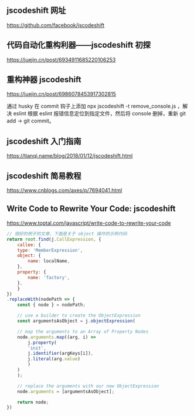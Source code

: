 ## jscodeshift 网址

https://github.com/facebook/jscodeshift

## 代码自动化重构利器——jscodeshift 初探

https://juejin.cn/post/6934911685220106253

## 重构神器 jscodeshift

https://juejin.cn/post/6986078453917302815

通过 husky 在 commit 钩子上添加 npx jscodeshift -t remove_console.js ，解决 eslint 根据 eslint 报错信息定位到指定文件，然后将 console 删掉，重新 git add -> git commit。

## jscodeshift 入门指南

https://tianqi.name/blog/2018/01/12/jscodeshift.html

## jscodeshift 简易教程

https://www.cnblogs.com/axes/p/7694041.html


## Write Code to Rewrite Your Code: jscodeshift

https://www.toptal.com/javascript/write-code-to-rewrite-your-code

``` JavaScript
// 很好的例子的文章，下面是关于 object 操作的示例代码
return root.find(j.CallExpression, {
    callee: {
    type: 'MemberExpression',
    object: {
        name: localName,
    },
    property: {
        name: 'factory',
    },
    }
})
.replaceWith(nodePath => {
    const { node } = nodePath;

    // use a builder to create the ObjectExpression
    const argumentsAsObject = j.objectExpression(

    // map the arguments to an Array of Property Nodes
    node.arguments.map((arg, i) =>
        j.property(
        'init',
        j.identifier(argKeys[i]),
        j.literal(arg.value)
        )
    )
    );

    // replace the arguments with our new ObjectExpression
    node.arguments = [argumentsAsObject];

    return node;
})
```